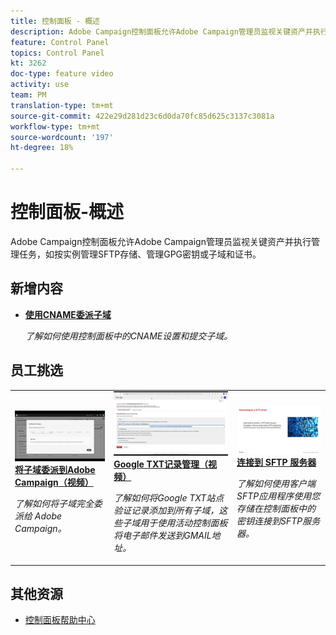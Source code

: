 ```yaml
---
title: 控制面板 - 概述
description: Adobe Campaign控制面板允许Adobe Campaign管理员监视关键资产并执行管理任务，如按实例管理SFTP存储、管理GPG密钥或子域和证书。
feature: Control Panel
topics: Control Panel
kt: 3262
doc-type: feature video
activity: use
team: PM
translation-type: tm+mt
source-git-commit: 422e29d281d23c6d0da70fc85d625c3137c3081a
workflow-type: tm+mt
source-wordcount: '197'
ht-degree: 18%

---
```


# 控制面板-概述

Adobe Campaign控制面板允许Adobe Campaign管理员监视关键资产并执行管理任务，如按实例管理SFTP存储、管理GPG密钥或子域和证书。

## 新增内容

* **[使用CNAME委派子域](/help/control-panel-tutorials/subdomains-and-certificates/delegating-subdomains-using-cname.md)**

   *了解如何使用控制面板中的CNAME设置和提交子域。*

## 员工挑选

<table>
<tr>
  <td>
    <a href="./subdomains-and-certificates/subdomain-delegation.md"> 
      <img alt="将子域委派到Adobe Campaign（视频）" src="./assets/31390.jpg"/>
    </a>
    <div>
      <a href="./subdomains-and-certificates/subdomain-delegation.md">
    <strong>将子域委派到Adobe Campaign（视频）</strong>
    </a>
    </div>
    <p>
    <em>了解如何将子域完全委派给 Adobe Campaign。</em>
    <p>
  </td>
   <td>
    <a href="./subdomains-and-certificates/google-txt-record-management.md">
      <img alt="Google TXT记录管理（视频）" src="./assets/32369.jpg" />
    </a>
    <div>
    <a href="./subdomains-and-certificates/google-txt-record-management.md">
    <strong>Google TXT记录管理（视频）</strong>
    </a>
    </div>
    <p>
    <em> 了解如何将Google TXT站点验证记录添加到所有子域，这些子域用于使用活动控制面板将电子邮件发送到GMAIL地址。</em>
    <p>
  </td>
  <td>
    <a href="./sftp-management/connect-to-sftp-server.md">
      <img alt="连接到SFTP服务器" src="./assets/27263.jpg" />
    </a>
    <div>
      <a href="./sftp-management/connect-to-sftp-server.md">
    <strong>连接到 SFTP 服务器</strong>
    </a>
    </div>
    <p>
    <em>了解如何使用客户端SFTP应用程序使用您存储在控制面板中的密钥连接到SFTP服务器。 </em>
    <p>
  </td>
</tr>
</table>

## 其他资源

* [控制面板帮助中心](https://docs.adobe.com/content/help/zh-Hans/control-panel/using/control-panel-home.html)
